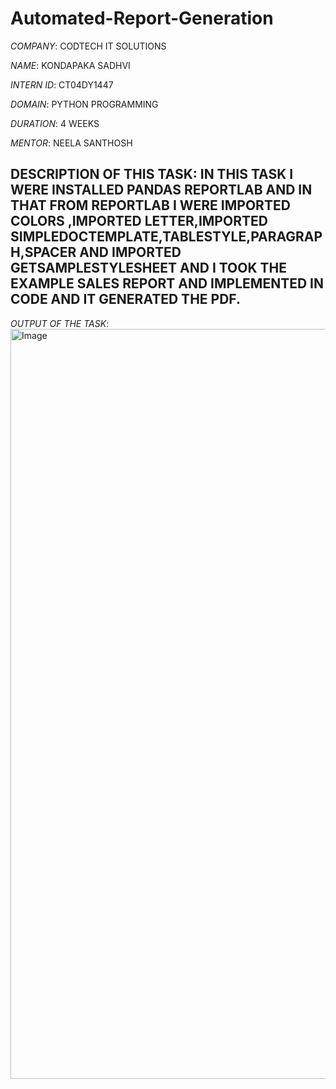 # Automated-Report-Generation

*COMPANY*: CODTECH IT SOLUTIONS

*NAME*: KONDAPAKA SADHVI

*INTERN ID*: CT04DY1447

*DOMAIN*: PYTHON PROGRAMMING

*DURATION*: 4 WEEKS

*MENTOR*: NEELA SANTHOSH

## DESCRIPTION OF THIS TASK: IN THIS TASK I WERE INSTALLED PANDAS REPORTLAB AND IN THAT FROM REPORTLAB I WERE IMPORTED COLORS ,IMPORTED LETTER,IMPORTED SIMPLEDOCTEMPLATE,TABLESTYLE,PARAGRAPH,SPACER AND IMPORTED GETSAMPLESTYLESHEET AND I TOOK THE EXAMPLE SALES REPORT AND IMPLEMENTED IN CODE AND IT GENERATED THE PDF.

*OUTPUT OF THE TASK*:
<img width="1920" height="1200" alt="Image" src="https://github.com/user-attachments/assets/36073cc6-b976-43cc-99ed-e87d735b4196" />
